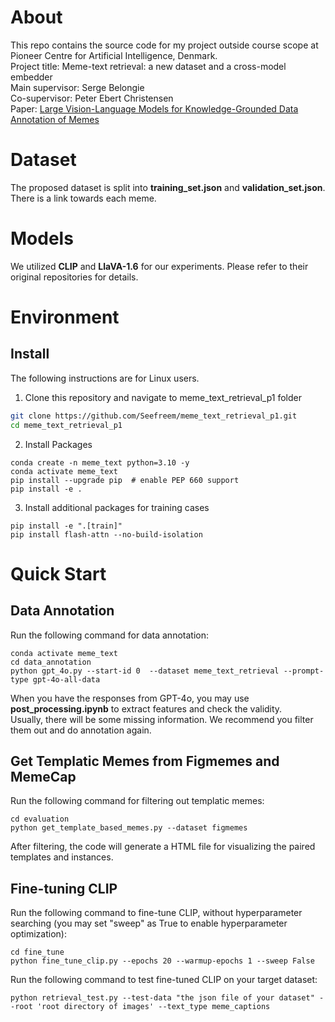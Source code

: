 # About 
This repo contains the source code for my project outside course scope at Pioneer Centre for Artificial Intelligence, Denmark.  
Project title: Meme-text retrieval: a new dataset and a cross-model embedder  
Main supervisor: Serge Belongie   
Co-supervisor: Peter Ebert Christensen  
Paper: [Large Vision-Language Models for Knowledge-Grounded Data Annotation of Memes](https://doi.org/10.48550/arXiv.2501.13851)

# Dataset
The proposed dataset is split into **training_set.json** and **validation_set.json**. There is a link towards each meme. 

# Models
We utilized **CLIP** and **LlaVA-1.6** for our experiments. Please refer to their original repositories for details.  
# Environment

## Install

The following instructions are for Linux users.

1. Clone this repository and navigate to meme_text_retrieval_p1 folder
```bash
git clone https://github.com/Seefreem/meme_text_retrieval_p1.git
cd meme_text_retrieval_p1
```

2. Install Packages
```Shell
conda create -n meme_text python=3.10 -y
conda activate meme_text
pip install --upgrade pip  # enable PEP 660 support
pip install -e .
```

3. Install additional packages for training cases
```Shell
pip install -e ".[train]"
pip install flash-attn --no-build-isolation
```

# Quick Start
## Data Annotation
Run the following command for data annotation:
```Shell
conda activate meme_text
cd data_annotation
python gpt_4o.py --start-id 0  --dataset meme_text_retrieval --prompt-type gpt-4o-all-data
```
When you have the responses from GPT-4o, you may use **post_processing.ipynb** to extract features and check the validity.   
Usually, there will be some missing information. We recommend you filter them out and do annotation again.


## Get Templatic Memes from Figmemes and MemeCap
Run the following command for filtering out templatic memes:
```Shell
cd evaluation
python get_template_based_memes.py --dataset figmemes 
```
After filtering, the code will generate a HTML file for visualizing the paired templates and instances.

## Fine-tuning CLIP
Run the following command to fine-tune CLIP, without hyperparameter searching (you may set "sweep" as True to enable hyperparameter optimization):
```Shell
cd fine_tune
python fine_tune_clip.py --epochs 20 --warmup-epochs 1 --sweep False 
```
Run the following command to test fine-tuned CLIP on your target dataset:
```Shell
python retrieval_test.py --test-data "the json file of your dataset" --root 'root directory of images' --text_type meme_captions  
```

